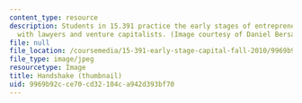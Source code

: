 ```yaml
---
content_type: resource
description: Students in 15.391 practice the early stages of entrepreneurship by working
  with lawyers and venture capitalists. (Image courtesy of Daniel Bersak.)
file: null
file_location: /coursemedia/15-391-early-stage-capital-fall-2010/9969b92cce70cd32104ca942d393bf70_15-391f10-th.jpg
file_type: image/jpeg
resourcetype: Image
title: Handshake (thumbnail)
uid: 9969b92c-ce70-cd32-104c-a942d393bf70
---
```

